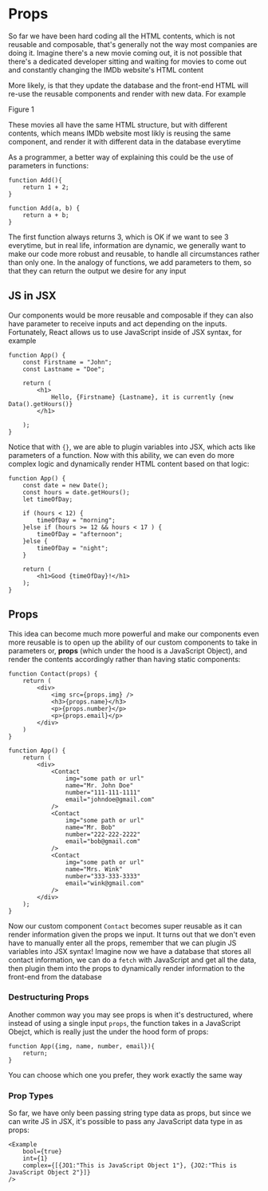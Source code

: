 # Props

So far we have been hard coding all the HTML contents, which is not reusable and composable, that's generally not the way most companies are doing it. Imagine there's a new movie coming out, it is not possible that there's a dedicated developer sitting and waiting for movies to come out and constantly changing the IMDb website's HTML content

More likely, is that they update the database and the front-end HTML will re-use the reusable components and render with new data. For example

Figure 1

These movies all have the same HTML structure, but with different contents, which means IMDb website most likly is reusing the same component, and render it with different data in the database everytime

As a programmer, a better way of explaining this could be the use of parameters in functions:

```JS
function Add(){
    return 1 + 2;
}

function Add(a, b) {
    return a + b;
}
```

The first function always returns 3, which is OK if we want to see 3 everytime, but in real life, information are dynamic, we generally want to make our code more robust and reusable, to handle all circumstances rather than only one. In the analogy of functions, we add parameters to them, so that they can return the output we desire for any input

## JS in JSX

Our components would be more reusable and composable if they can also have parameter to receive inputs and act depending on the inputs. Fortunately, React allows us to use JavaScript inside of JSX syntax, for example

```JSX
function App() {
    const Firstname = "John";
    const Lastname = "Doe";

    return (
        <h1>
            Hello, {Firstname} {Lastname}, it is currently {new Data().getHours()}
        </h1>

    );
}
```

Notice that with `{}`, we are able to plugin variables into JSX, which acts like parameters of a function. Now with this ability, we can even do more complex logic and dynamically render HTML content based on that logic:

```JS
function App() {
    const date = new Date();
    const hours = date.getHours();
    let timeOfDay;

    if (hours < 12) {
        timeOfDay = "morning";
    }else if (hours >= 12 && hours < 17 ) {
        timeOfDay = "afternoon";
    }else {
        timeOfDay = "night";
    }

    return (
        <h1>Good {timeOfDay}!</h1>
    );
}
```

## Props

This idea can become much more powerful and make our components even more reusable is to open up the ability of our custom components to take in parameters or, **props** (which under the hood is a JavaScript Object), and render the contents accordingly rather than having static components:

```JSX
function Contact(props) {
    return (
        <div>
            <img src={props.img} />
            <h3>{props.name}</h3>
            <p>{props.number}</p>
            <p>{props.email}</p>
        </div>
    )
}

function App() {
    return (
        <div>
            <Contact
                img="some path or url"
                name="Mr. John Doe"
                number="111-111-1111"
                email="johndoe@gmail.com"
            />
            <Contact
                img="some path or url"
                name="Mr. Bob"
                number="222-222-2222"
                email="bob@gmail.com"
            />
            <Contact
                img="some path or url"
                name="Mrs. Wink"
                number="333-333-3333"
                email="wink@gmail.com"
            />
        </div>
    );
}
```

Now our custom component `Contact` becomes super reusable as it can render information given the props we input. It turns out that we don't even have to manually enter all the props, remember that we can plugin JS variables into JSX syntax! Imagine now we have a database that stores all contact information, we can do a `fetch` with JavaScript and get all the data, then plugin them into the props to dynamically render information to the front-end from the database

### Destructuring Props

Another common way you may see props is when it's destructured, where instead of using a single input `props`, the function takes in a JavaScript Obejct, which is really just the under the hood form of props:

```JSX
function App({img, name, number, email}){
    return;
}
```

You can choose which one you prefer, they work exactly the same way

### Prop Types

So far, we have only been passing string type data as props, but since we can write JS in JSX, it's possible to pass any JavaScript data type in as props:

```JSX
<Example
    bool={true}
    int={1}
    complex={[{JO1:"This is JavaScript Object 1"}, {JO2:"This is JavaScript Object 2"}]}
/>
```
